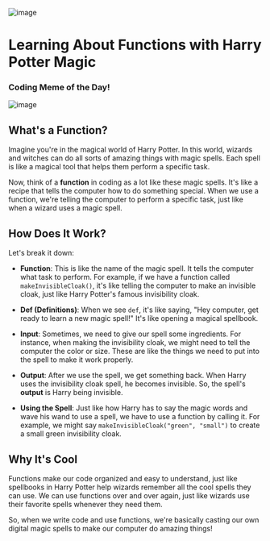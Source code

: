 ![image](https://github.com/ShimkusAcademy/rock/assets/88108711/7f5d20e4-8531-4560-a18d-29973123f620)


# Learning About Functions with Harry Potter Magic

### Coding Meme of the Day!
![image](https://github.com/ShimkusAcademy/rock/assets/88108711/dba35586-8c40-40eb-bdca-952b95181a11)


## What's a Function?

Imagine you're in the magical world of Harry Potter. In this world, wizards and witches can do all sorts of amazing things with magic spells. Each spell is like a magical tool that helps them perform a specific task.

Now, think of a **function** in coding as a lot like these magic spells. It's like a recipe that tells the computer how to do something special. When we use a function, we're telling the computer to perform a specific task, just like when a wizard uses a magic spell.

## How Does It Work?

Let's break it down:

- **Function**: This is like the name of the magic spell. It tells the computer what task to perform. For example, if we have a function called `makeInvisibleCloak()`, it's like telling the computer to make an invisible cloak, just like Harry Potter's famous invisibility cloak.

- **Def (Definitions)**: When we see `def`, it's like saying, "Hey computer, get ready to learn a new magic spell!" It's like opening a magical spellbook.

- **Input**: Sometimes, we need to give our spell some ingredients. For instance, when making the invisibility cloak, we might need to tell the computer the color or size. These are like the things we need to put into the spell to make it work properly.

- **Output**: After we use the spell, we get something back. When Harry uses the invisibility cloak spell, he becomes invisible. So, the spell's **output** is Harry being invisible.

- **Using the Spell**: Just like how Harry has to say the magic words and wave his wand to use a spell, we have to use a function by calling it. For example, we might say `makeInvisibleCloak("green", "small")` to create a small green invisibility cloak.

## Why It's Cool

Functions make our code organized and easy to understand, just like spellbooks in Harry Potter help wizards remember all the cool spells they can use. We can use functions over and over again, just like wizards use their favorite spells whenever they need them.

So, when we write code and use functions, we're basically casting our own digital magic spells to make our computer do amazing things!
